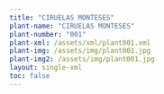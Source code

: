 ```yaml
---
title: "CIRUELAS MONTESES"
plant-name: "CIRUELAS MONTESES"
plant-number: "001"
plant-xml: /assets/xml/plant001.xml
plant-img: /assets/img/plant001.jpg
plant-img2: /assets/img/plant001.jpg
layout: single-xml
toc: false
---
```

